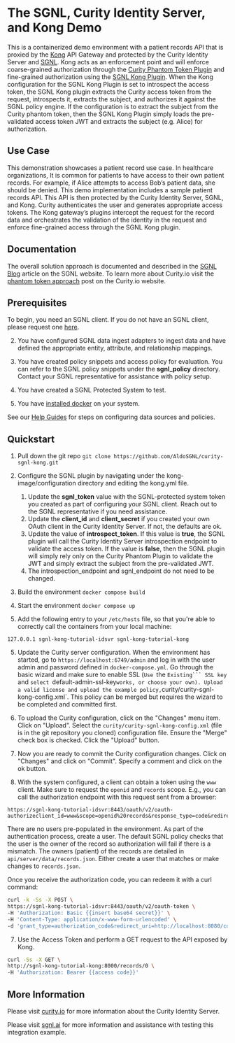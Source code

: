 # The SGNL, Curity Identity Server, and Kong Demo

This is a containerized demo environment with a patient records API that is proxied by the [Kong](https://konghq.com/) API Gateway and protected by the Curity Identity Server and [SGNL](https://www.sgnl.ai). Kong acts as an enforcement point and will enforce coarse-grained authorization through the [Curity Phantom Token Plugin](https://github.com/curityio/kong-phantom-token-plugin) and fine-grained authorization using the [SGNL Kong Plugin](https://github.com/SGNL-ai/examples/tree/main/curity-sgnl-kong). When the Kong configuration for the SGNL Kong Plugin is set to introspect the access token, the SGNL Kong plugin extracts the Curity access token from the request, introspects it, extracts the subject, and authorizes it against the SGNL policy engine. If the configuration is to extract the subject from the Curity phantom token, then the SGNL Kong Plugin simply loads the pre-validated access token JWT and extracts the subject (e.g. Alice) for authorization.

## Use Case
This demonstration showcases a patient record use case. In healthcare organizations, It is common for patients to have access to their own patient records. For example, if Alice attempts to access Bob’s patient data, she should be denied. This demo implementation includes a sample patient records API. This API is then protected by the Curity Identity Server, SGNL, and Kong. Curity authenticates the user and generates appropriate access tokens. The Kong gateway’s plugins intercept the request for the record data and orchestrates the validation of the identity in the request and enforce fine-grained access through the SGNL Kong plugin.

## Documentation
The overall solution approach is documented and described in the [SGNL Blog](https://sgnl.ai/2023/10/authorization-for-curity-protected-apis/) article on the SGNL website. To learn more about Curity.io  visit the [phantom token approach](https://curity.io/resources/learn/phantom-token-pattern/) post on the Curity.io website.

## Prerequisites
To begin, you need an SGNL client. If you do not have an SGNL client, please request one [here](https://sgnl.ai/demo/index.html).
 
2. You have configured SGNL data ingest adapters to ingest data and have defined the appropriate entity, attribute, and relationship mappings.
 
3. You have created policy snippets and access policy for evaluation. You can refer to the SGNL policy snippets under the **sgnl_policy** directory. Contact your SGNL representative for assistance with policy setup.
 
4. You have created a SGNL Protected System to test.
   
5. You have [installed docker](https://docs.docker.com/engine/install/) on your system.
 
See our [Help Guides](https://support.sgnl.ai) for steps on configuring data sources and policies.

## Quickstart

1. Pull down the git repo `git clone https://github.com/AldoSGNL/curity-sgnl-kong.git`
   
2. Configure the SGNL plugin by navigating under the kong-image/configuration directory and editing the kong.yml file.
   1. Update the **sgnl_token** value with the SGNL-protected system token you created as part of configuring your SGNL client. Reach out to the SGNL representative if you need assistance.
   2. Update the **client_id** and **client_secret** if you created your own OAuth client in the Curity Identity Server. If not, the defaults are ok.
   3. Update the value of **introspect_token**. If this value is **true**, the SGNL plugin will call the Curity Identity Server introspection endpoint to validate the access token. If the value is **false**, then the SGNL plugin will simply rely only on the Curity Phantom Plugin to validate the JWT and simply extract the subject from the pre-validated JWT.
   4. The introspection_endpoint and sgnl_endpoint do not need to be changed.
   
3. Build the environment `docker compose build`
   
4. Start the environment `docker compose up`
   
5. Add the following entry to your `/etc/hosts` file, so that you're able to correctly call the containers from your local machine:

```
127.0.0.1 sgnl-kong-tutorial-idsvr sgnl-kong-tutorial-kong
```

5. Update the Curity server configuration. When the environment has started, go to `https://localhost:6749/admin` and log in with the user admin and password defined in `docker-compose.yml`. Go through the basic wizard and make sure to enable SSL (`Use `the `Existing``` SSL key` and `select `default-admin-ssl-key` works, or choose your own). Upload a valid license and upload the example policy, `curity/curity-sgnl-kong-config.xml`. This policy can be merged but requires the wizard to be completed and committed first.
   
6. To upload the Curity configuration, click on the "Changes" menu item. Click on "Upload". Select the `curity/curity-sgnl-kong-config.xml` (file is in the git repository you cloned) configuration file. Ensure the "Merge" check box is checked. Click the "Upload" button.
   
7. Now you are ready to commit the Curity configuration changes. Click on "Changes" and click on "Commit". Specify a comment and click on the ok button.
   
8. With the system configured, a client can obtain a token using the `www` client. Make sure to request the `openid` and `records` scope. E.g., you can call the authorization endpoint with this request sent from a browser:

```
https://sgnl-kong-tutorial-idsvr:8443/oauth/v2/oauth-authorizeclient_id=www&scope=openid%20records&response_type=code&redirect_uri=http://localhost:8080/cb
```

There are no users pre-populated in the environment. As part of the authentication process, create a user. The default SGNL policy checks that the user is the owner of the record so authorization will fail if there is a mismatch. The owners (patient) of the records are detailed in `api/server/data/records.json`. Either create a user that matches or make changes to `records.json`.

Once you receive the authorization code, you can redeem it with a curl command:

```bash
curl -k -Ss -X POST \
https://sgnl-kong-tutorial-idsvr:8443/oauth/v2/oauth-token \
-H 'Authorization: Basic {{insert base64 secret}}' \
-H 'Content-Type: application/x-www-form-urlencoded' \
-d 'grant_type=authorization_code&redirect_uri=http://localhost:8080/cdb&code={{insert code}}'
```

7. Use the Access Token and perform a GET request to the API exposed by Kong.

```bash
curl -Ss -X GET \
http://sgnl-kong-tutorial-kong:8000/records/0 \
-H 'Authorization: Bearer {{access code}}'
```

## More Information

Please visit [curity.io](https://curity.io/) for more information about the Curity Identity Server.

Please visit [sgnl.ai](https://www.sgnl.ai) for more information and assistance with testing this integration example.
